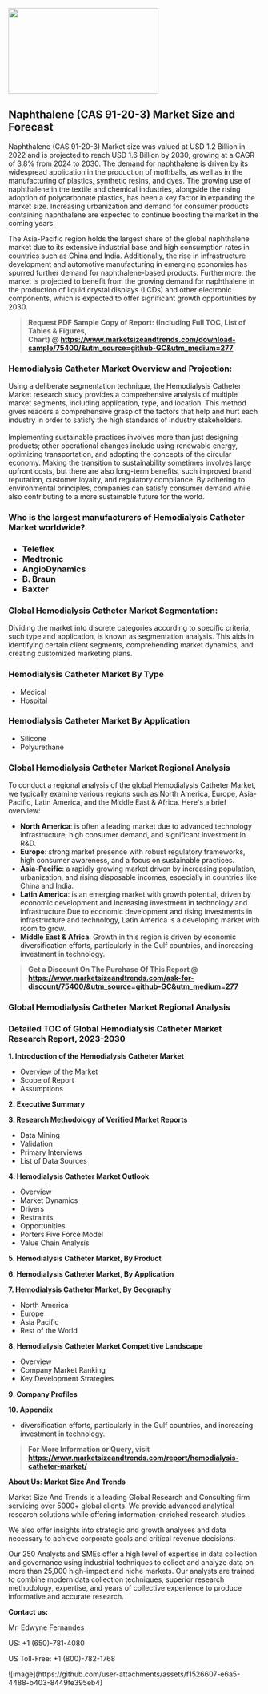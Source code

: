 <p><img class="alignnone size-medium wp-image-20088" src="https://ffe5etoiles.com/wp-content/uploads/2024/12/MST1-300x171.png" alt="" width="300" height="171" /></p><h2>Naphthalene (CAS 91-20-3) Market Size and Forecast</h2><p>Naphthalene (CAS 91-20-3) Market size was valued at USD 1.2 Billion in 2022 and is projected to reach USD 1.6 Billion by 2030, growing at a CAGR of 3.8% from 2024 to 2030. The demand for naphthalene is driven by its widespread application in the production of mothballs, as well as in the manufacturing of plastics, synthetic resins, and dyes. The growing use of naphthalene in the textile and chemical industries, alongside the rising adoption of polycarbonate plastics, has been a key factor in expanding the market size. Increasing urbanization and demand for consumer products containing naphthalene are expected to continue boosting the market in the coming years.</p><p>The Asia-Pacific region holds the largest share of the global naphthalene market due to its extensive industrial base and high consumption rates in countries such as China and India. Additionally, the rise in infrastructure development and automotive manufacturing in emerging economies has spurred further demand for naphthalene-based products. Furthermore, the market is projected to benefit from the growing demand for naphthalene in the production of liquid crystal displays (LCDs) and other electronic components, which is expected to offer significant growth opportunities by 2030.</p></p><blockquote id="" class=""><strong>Request PDF Sample Copy of Report: (Including Full TOC, List of Tables &amp; Figures, Chart)&nbsp;@&nbsp;<strong><a href="https://www.marketsizeandtrends.com/download-sample/75400/&utm_source=github-GC&utm_medium=277" target="_blank">https://www.marketsizeandtrends.com/download-sample/75400/&utm_source=github-GC&utm_medium=277</a></strong></strong></blockquote><h3 id="" class="">Hemodialysis Catheter Market&nbsp;Overview and Projection:</h3><p id="" class="">Using a deliberate segmentation technique, the Hemodialysis Catheter Market research study provides a comprehensive analysis of multiple market segments, including application, type, and location. This method gives readers a comprehensive grasp of the factors that help and hurt each industry in order to satisfy the high standards of industry stakeholders. <br /> <br />Implementing sustainable practices involves more than just designing products; other operational changes include using renewable energy, optimizing transportation, and adopting the concepts of the circular economy. Making the transition to sustainability sometimes involves large upfront costs, but there are also long-term benefits, such improved brand reputation, customer loyalty, and regulatory compliance. By adhering to environmental principles, companies can satisfy consumer demand while also contributing to a more sustainable future for the world.</p><h3 id="" class="">Who is the largest manufacturers of&nbsp;Hemodialysis Catheter Market worldwide?</h3><h3 class=""><p><ul><li>Teleflex </li><li> Medtronic </li><li> AngioDynamics </li><li> B. Braun </li><li> Baxter</li></ul></p></h3><h3 id="" class="">Global&nbsp;Hemodialysis Catheter Market Segmentation:</h3><p id="" class="">Dividing the market into discrete categories according to specific criteria, such type and application, is known as segmentation analysis. This aids in identifying certain client segments, comprehending market dynamics, and creating customized marketing plans.</p><h3 id="" class="">Hemodialysis Catheter Market&nbsp;By Type</h3><p><p><ul><li>Medical </li><li> Hospital</p></li></ul></p></p><h3 id="" class="">Hemodialysis Catheter Market&nbsp;By Application</h3><p class=""><p><ul><li>Silicone </li><li> Polyurethane</li></ul></p></p><h3 id="" class="">Global Hemodialysis Catheter Market Regional Analysis</h3><p id="" class="">To conduct a regional analysis of the global Hemodialysis Catheter Market, we typically examine various regions such as North America, Europe, Asia-Pacific, Latin America, and the Middle East &amp; Africa. Here's a brief overview:</p><ul><li><strong>North America</strong>: is often a leading market due to advanced technology infrastructure, high consumer demand, and significant investment in R&amp;D.</li><li><strong>Europe</strong>: strong market presence with robust regulatory frameworks, high consumer awareness, and a focus on sustainable practices.</li><li><strong>Asia-Pacific</strong>: a rapidly growing market driven by increasing population, urbanization, and rising disposable incomes, especially in countries like China and India.</li><li><strong>Latin America</strong>: is an emerging market with growth potential, driven by economic development and increasing investment in technology and infrastructure.Due to economic development and rising investments in infrastructure and technology, Latin America is a developing market with room to grow.</li><li><strong>Middle East &amp; Africa</strong>: Growth in this region is driven by economic diversification efforts, particularly in the Gulf countries, and increasing investment in technology.</li></ul><blockquote id="" class=""><strong>Get a Discount On The Purchase Of This Report @ <strong><a href="https://www.marketsizeandtrends.com/ask-for-discount/75400/&utm_source=github-GC&utm_medium=277" target="_blank">https://www.marketsizeandtrends.com/ask-for-discount/75400/&utm_source=github-GC&utm_medium=277</a></strong></strong></blockquote><h3 id="" class="">Global Hemodialysis Catheter Market Regional Analysis</h3><h3 id="" class="">Detailed TOC of Global Hemodialysis Catheter Market Research Report, 2023-2030</h3><p id="" class=""><strong>1. Introduction of the Hemodialysis Catheter Market</strong></p><ul><li>Overview of the Market</li><li>Scope of Report</li><li>Assumptions</li></ul><p id="" class=""><strong>2. Executive Summary</strong></p><p id="" class=""><strong>3. Research Methodology of Verified Market Reports</strong></p><ul><li>Data Mining</li><li>Validation</li><li>Primary Interviews</li><li>List of Data Sources</li></ul><p id="" class=""><strong>4. Hemodialysis Catheter Market Outlook</strong></p><ul><li>Overview</li><li>Market Dynamics</li><li>Drivers</li><li>Restraints</li><li>Opportunities</li><li>Porters Five Force Model</li><li>Value Chain Analysis</li></ul><p id="" class=""><strong>5. Hemodialysis Catheter Market, By Product</strong></p><p id="" class=""><strong>6. Hemodialysis Catheter Market, By Application</strong></p><p id="" class=""><strong>7. Hemodialysis Catheter Market, By Geography</strong></p><ul><li>North America</li><li>Europe</li><li>Asia Pacific</li><li>Rest of the World</li></ul><p id="" class=""><strong>8. Hemodialysis Catheter Market Competitive Landscape</strong></p><ul><li>Overview</li><li>Company Market Ranking</li><li>Key Development Strategies</li></ul><p id="" class=""><strong>9. Company Profiles</strong></p><p id="" class=""><strong>10. Appendix</strong></p><ul><li>diversification efforts, particularly in the Gulf countries, and increasing investment in technology.</li></ul><blockquote id="" class=""><strong>For More Information or Query, visit <strong><strong><a href="https://www.marketsizeandtrends.com/report/hemodialysis-catheter-market/" target="_blank">https://www.marketsizeandtrends.com/report/hemodialysis-catheter-market/</a></strong></strong></strong></blockquote><p id="" class=""><strong>About Us: Market Size And Trends</strong></p><p id="" class="">Market Size And Trends is a leading Global Research and Consulting firm servicing over 5000+ global clients. We provide advanced analytical research solutions while offering information-enriched research studies.</p><p id="" class="">We also offer insights into strategic and growth analyses and data necessary to achieve corporate goals and critical revenue decisions.</p><p id="" class="">Our 250 Analysts and SMEs offer a high level of expertise in data collection and governance using industrial techniques to collect and analyze data on more than 25,000 high-impact and niche markets. Our analysts are trained to combine modern data collection techniques, superior research methodology, expertise, and years of collective experience to produce informative and accurate research.</p><p id="" class=""><strong>Contact us:</strong></p><p id="" class="">Mr. Edwyne Fernandes</p><p id="" class="">US: +1 (650)-781-4080</p><p id="" class="">US Toll-Free: +1 (800)-782-1768</p>
![image](https://github.com/user-attachments/assets/f1526607-e6a5-4488-b403-8449fe395eb4)
